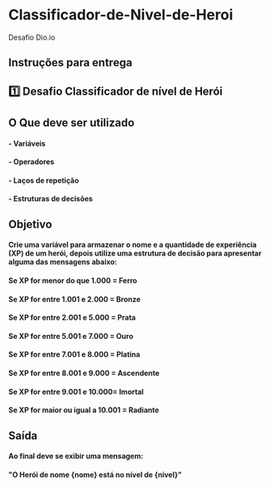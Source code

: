 #  Classificador-de-Nivel-de-Heroi
 Desafio Dio.io


## Instruções para entrega
## 1️⃣ Desafio Classificador de nível de Herói

## **O Que deve ser utilizado**

#### - Variáveis
#### - Operadores
#### - Laços de repetição
#### - Estruturas de decisões

## Objetivo

#### Crie uma variável para armazenar o nome e a quantidade de experiência (XP) de um herói, depois utilize uma estrutura de decisão para apresentar alguma das mensagens abaixo:

#### Se XP for menor do que 1.000 = Ferro
#### Se XP for entre 1.001 e 2.000 = Bronze
#### Se XP for entre 2.001 e 5.000 = Prata
#### Se XP for entre 5.001 e 7.000 = Ouro
#### Se XP for entre 7.001 e 8.000 = Platina
#### Se XP for entre 8.001 e 9.000 = Ascendente
#### Se XP for entre 9.001 e 10.000= Imortal
#### Se XP for maior ou igual a 10.001 = Radiante

## Saída

#### Ao final deve se exibir uma mensagem:
#### "O Herói de nome **{nome}** está no nível de **{nivel}**"